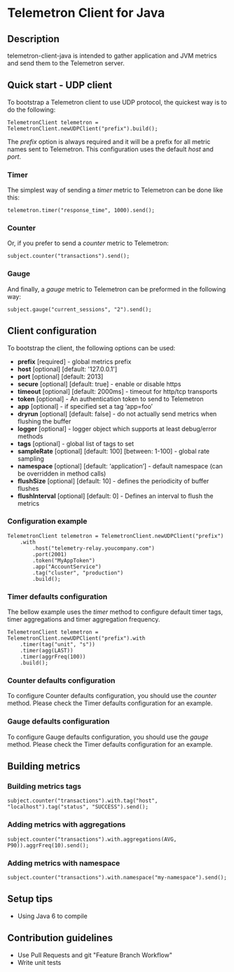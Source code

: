 # Telemetron Client for Java #

## Description ##

telemetron-client-java is intended to gather application and JVM metrics and send them to the Telemetron server.

## Quick start - UDP client ##

To bootstrap a Telemetron client to use UDP protocol, the quickest way is to do the following:

    TelemetronClient telemetron = TelemetronClient.newUDPClient("prefix").build();


The _prefix_ option is always required and it will be a prefix for all metric names sent to Telemetron. This configuration uses the default _host_ and _port_.

### Timer ###
The simplest way of sending a _timer_ metric to Telemetron can be done like this:

    telemetron.timer("response_time", 1000).send();

### Counter ###
Or, if you prefer to send a _counter_ metric to Telemetron:

    subject.counter("transactions").send();

### Gauge ###
And finally, a _gauge_ metric to Telemetron can be preformed in the following way:

    subject.gauge("current_sessions", "2").send();

## Client configuration ##

To bootstrap the client, the following options can be used:

* **prefix** [required] - global metrics prefix
* **host** [optional] [default: '127.0.0.1']
* **port** [optional] [default: 2013]
* **secure** [optional] [default: true] - enable or disable https
* **timeout** [optional] [default: 2000ms] - timeout for http/tcp transports
* **token** [optional] - An authentication token to send to Telemetron
* **app** [optional] - if specified set a tag ‘app=foo’
* **dryrun** [optional] [default: false] - do not actually send metrics when flushing the buffer
* **logger** [optional] - logger object which supports at least debug/error methods
* **tags** [optional] - global list of tags to set
* **sampleRate** [optional] [default: 100] [between: 1-100] - global rate sampling
* **namespace** [optional] [default: ‘application’] - default namespace (can be overridden in method calls)
* **flushSize** [optional] [default: 10] - defines the periodicity of buffer flushes
* **flushInterval** [optional] [default: 0] - Defines an interval to flush the metrics

### Configuration example ###

    TelemetronClient telemetron = TelemetronClient.newUDPClient("prefix")
        .with
            .host("telemetry-relay.youcompany.com")
            .port(2001)
            .token("MyAppToken")
            .app("AccountService")
            .tag("cluster", "production")
            .build();

### Timer defaults configuration ###

The bellow example uses the _timer_ method to configure default timer tags, timer aggregations and timer aggregation frequency.

    TelemetronClient telemetron = TelemetronClient.newUDPClient("prefix").with
        .timer(tag("unit", "s"))
        .timer(agg(LAST))
        .timer(aggrFreq(100))
        .build();
        
### Counter defaults configuration ###

To configure Counter defaults configuration, you should use the _counter_ method. Please check the Timer defaults configuration for an example.

### Gauge defaults configuration ###

To configure Gauge defaults configuration, you should use the _gauge_ method. Please check the Timer defaults configuration for an example.
        
## Building metrics ##

### Building metrics tags ###

    subject.counter("transactions").with.tag("host", "localhost").tag("status", "SUCCESS").send();
        
### Adding metrics with aggregations ###

    subject.counter("transactions").with.aggregations(AVG, P90)).aggrFreq(10).send();
        
### Adding metrics with namespace ###

    subject.counter("transactions").with.namespace("my-namespace").send();

## Setup tips ##

* Using Java 6 to compile

## Contribution guidelines ##

* Use Pull Requests and git "Feature Branch Workflow"
* Write unit tests